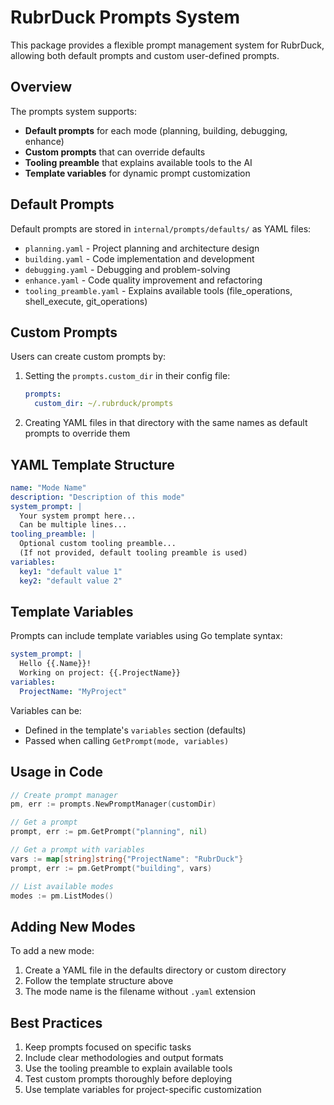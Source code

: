 # RubrDuck Prompts System

This package provides a flexible prompt management system for RubrDuck, allowing both default prompts and custom user-defined prompts.

## Overview

The prompts system supports:

- **Default prompts** for each mode (planning, building, debugging, enhance)
- **Custom prompts** that can override defaults
- **Tooling preamble** that explains available tools to the AI
- **Template variables** for dynamic prompt customization

## Default Prompts

Default prompts are stored in `internal/prompts/defaults/` as YAML files:

- `planning.yaml` - Project planning and architecture design
- `building.yaml` - Code implementation and development
- `debugging.yaml` - Debugging and problem-solving
- `enhance.yaml` - Code quality improvement and refactoring
- `tooling_preamble.yaml` - Explains available tools (file_operations, shell_execute, git_operations)

## Custom Prompts

Users can create custom prompts by:

1. Setting the `prompts.custom_dir` in their config file:

   ```yaml
   prompts:
     custom_dir: ~/.rubrduck/prompts
   ```

2. Creating YAML files in that directory with the same names as default prompts to override them

## YAML Template Structure

```yaml
name: "Mode Name"
description: "Description of this mode"
system_prompt: |
  Your system prompt here...
  Can be multiple lines...
tooling_preamble: |
  Optional custom tooling preamble...
  (If not provided, default tooling preamble is used)
variables:
  key1: "default value 1"
  key2: "default value 2"
```

## Template Variables

Prompts can include template variables using Go template syntax:

```yaml
system_prompt: |
  Hello {{.Name}}!
  Working on project: {{.ProjectName}}
variables:
  ProjectName: "MyProject"
```

Variables can be:

- Defined in the template's `variables` section (defaults)
- Passed when calling `GetPrompt(mode, variables)`

## Usage in Code

```go
// Create prompt manager
pm, err := prompts.NewPromptManager(customDir)

// Get a prompt
prompt, err := pm.GetPrompt("planning", nil)

// Get a prompt with variables
vars := map[string]string{"ProjectName": "RubrDuck"}
prompt, err := pm.GetPrompt("building", vars)

// List available modes
modes := pm.ListModes()
```

## Adding New Modes

To add a new mode:

1. Create a YAML file in the defaults directory or custom directory
2. Follow the template structure above
3. The mode name is the filename without `.yaml` extension

## Best Practices

1. Keep prompts focused on specific tasks
2. Include clear methodologies and output formats
3. Use the tooling preamble to explain available tools
4. Test custom prompts thoroughly before deploying
5. Use template variables for project-specific customization
